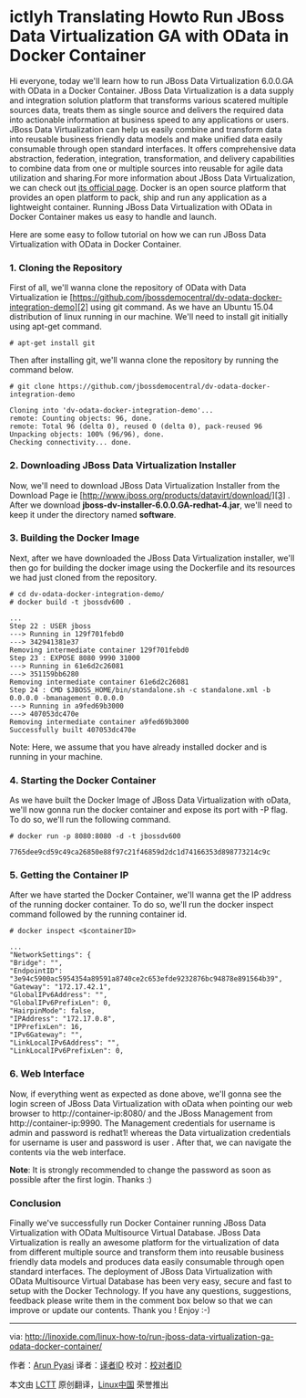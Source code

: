 ictlyh Translating
Howto Run JBoss Data Virtualization GA with OData in Docker Container
================================================================================
Hi everyone, today we'll learn how to run JBoss Data Virtualization 6.0.0.GA with OData in a Docker Container. JBoss Data Virtualization is a data supply and integration solution platform that transforms various scatered multiple sources data, treats them as single source and delivers the required data into actionable information at business speed to any applications or users. JBoss Data Virtualization can help us easily combine and transform data into reusable business friendly data models and make unified data easily consumable through open standard interfaces. It offers comprehensive data abstraction, federation, integration, transformation, and delivery capabilities to combine data from one or multiple sources into reusable for agile data utilization and sharing.For more information about JBoss Data Virtualization, we can check out [its official page][1]. Docker is an open source platform that provides an open platform to pack, ship and run any application as a lightweight container. Running JBoss Data Virtualization with OData in Docker Container makes us easy to handle and launch.

Here are some easy to follow tutorial on how we can run JBoss Data Virtualization  with OData in Docker Container.

### 1. Cloning the Repository ###

First of all, we'll wanna clone the repository of OData with Data Virtualization ie [https://github.com/jbossdemocentral/dv-odata-docker-integration-demo][2] using git command. As we have an Ubuntu 15.04 distribution of linux running in our machine. We'll need to install git initially using apt-get command.

    # apt-get install git

Then after installing git, we'll wanna clone the repository by running the command below.

    # git clone https://github.com/jbossdemocentral/dv-odata-docker-integration-demo

    Cloning into 'dv-odata-docker-integration-demo'...
    remote: Counting objects: 96, done.
    remote: Total 96 (delta 0), reused 0 (delta 0), pack-reused 96
    Unpacking objects: 100% (96/96), done.
    Checking connectivity... done.

### 2. Downloading JBoss Data Virtualization Installer ###

Now, we'll need to download JBoss Data Virtualization Installer from the Download Page ie [http://www.jboss.org/products/datavirt/download/][3] . After we download **jboss-dv-installer-6.0.0.GA-redhat-4.jar**, we'll need to keep it under the directory named **software**.

### 3. Building the Docker Image ###

Next, after we have downloaded the JBoss Data Virtualization installer, we'll then go for building the docker image using the Dockerfile and its resources we had just cloned from the repository.

    # cd dv-odata-docker-integration-demo/
    # docker build -t jbossdv600 .

    ...
    Step 22 : USER jboss
    ---> Running in 129f701febd0
    ---> 342941381e37
    Removing intermediate container 129f701febd0
    Step 23 : EXPOSE 8080 9990 31000
    ---> Running in 61e6d2c26081
    ---> 351159bb6280
    Removing intermediate container 61e6d2c26081
    Step 24 : CMD $JBOSS_HOME/bin/standalone.sh -c standalone.xml -b 0.0.0.0 -bmanagement 0.0.0.0
    ---> Running in a9fed69b3000
    ---> 407053dc470e
    Removing intermediate container a9fed69b3000
    Successfully built 407053dc470e

Note: Here, we assume that you have already installed docker and is running in your machine.

### 4. Starting the Docker Container ###

As we have built the Docker Image of JBoss Data Virtualization with oData, we'll now gonna run the docker container and expose its port with -P flag. To do so, we'll run the following command.

    # docker run -p 8080:8080 -d -t jbossdv600

    7765dee9cd59c49ca26850e88f97c21f46859d2dc1d74166353d898773214c9c

### 5. Getting the Container IP ###

After we have started the Docker Container, we'll wanna get the IP address of the running docker container. To do so, we'll run the docker inspect command followed by the running container id.

    # docker inspect <$containerID>

    ...
    "NetworkSettings": {
    "Bridge": "",
    "EndpointID": "3e94c5900ac5954354a89591a8740ce2c653efde9232876bc94878e891564b39",
    "Gateway": "172.17.42.1",
    "GlobalIPv6Address": "",
    "GlobalIPv6PrefixLen": 0,
    "HairpinMode": false,
    "IPAddress": "172.17.0.8",
    "IPPrefixLen": 16,
    "IPv6Gateway": "",
    "LinkLocalIPv6Address": "",
    "LinkLocalIPv6PrefixLen": 0,

### 6. Web Interface ###

Now, if everything went as expected as done above, we'll gonna see the login screen of JBoss Data Virtualization with oData when pointing our web browser to http://container-ip:8080/ and the JBoss Management from http://container-ip:9990. The Management credentials for username is admin and password is redhat1! whereas the Data virtualization credentials for username is user and password is user . After that, we can navigate the contents via the web interface.

**Note**: It is strongly recommended to change the password as soon as possible after the first login. Thanks :)

### Conclusion ###

Finally we've successfully run Docker Container running JBoss Data Virtualization with OData Multisource Virtual Database. JBoss Data Virtualization is really an awesome platform for the virtualization of data from different multiple source and transform them into reusable business friendly data models and produces data easily consumable through open standard interfaces. The deployment of JBoss Data Virtualization with OData Multisource Virtual Database has been very easy, secure and fast to setup with the Docker Technology. If you have any questions, suggestions, feedback please write them in the comment box below so that we can improve or update our contents. Thank you ! Enjoy :-)

--------------------------------------------------------------------------------

via: http://linoxide.com/linux-how-to/run-jboss-data-virtualization-ga-odata-docker-container/

作者：[Arun Pyasi][a]
译者：[译者ID](https://github.com/译者ID)
校对：[校对者ID](https://github.com/校对者ID)

本文由 [LCTT](https://github.com/LCTT/TranslateProject) 原创翻译，[Linux中国](https://linux.cn/) 荣誉推出

[a]:http://linoxide.com/author/arunp/
[1]:http://www.redhat.com/en/technologies/jboss-middleware/data-virtualization
[2]:https://github.com/jbossdemocentral/dv-odata-docker-integration-demo
[3]:http://www.jboss.org/products/datavirt/download/
